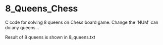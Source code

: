 # 8_Queens_Chess
C code for solving 8 queens on Chess board game.
Change the 'NUM' can do any queens...

Result of 8 queens is shown in 8_queens.txt

